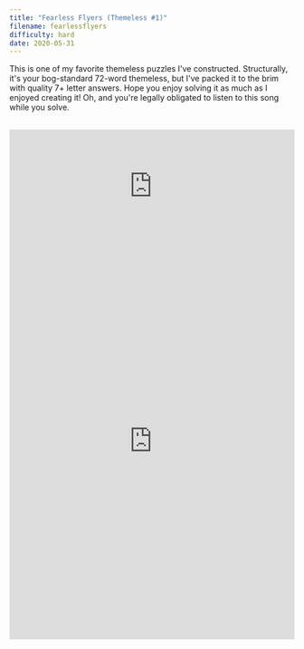 ```yaml
---
title: "Fearless Flyers (Themeless #1)"
filename: fearlessflyers
difficulty: hard
date: 2020-05-31
---
```


This is one of my favorite themeless puzzles I've constructed. Structurally, it's your bog-standard 72-word themeless, but I've packed it to the brim with quality 7+ letter answers. Hope you enjoy solving it as much as I enjoyed creating it! Oh, and you're legally obligated to listen to this song while you solve.<br/><br/>

<iframe width="100%" height="200" src="https://www.youtube.com/embed/8P-y0mD442I" frameborder="0" allow="accelerometer; autoplay; encrypted-media; gyroscope; picture-in-picture" allowfullscreen></iframe><br/>

<iframe height="700" width="100%" allowfullscreen="true" style="border:none;width: 100% !important;position: static;display: block !important;margin: 0 !important;"  name="80a395d458cc73db445abfa4d939b092b4a474d001c5431bf80bbf61485a14ea" src="https://amuselabs.com/pmm/crossword?id=a9735ede&set=80a395d458cc73db445abfa4d939b092b4a474d001c5431bf80bbf61485a14ea&embed=1&compact=1&maxCols=1"></iframe>